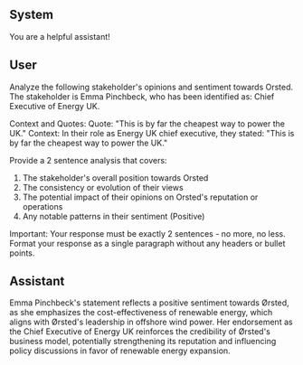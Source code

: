 ## System

You are a helpful assistant!

## User


Analyze the following stakeholder's opinions and sentiment towards Orsted. The stakeholder is Emma Pinchbeck, who has been identified as: Chief Executive of Energy UK.

Context and Quotes:
Quote: "This is by far the cheapest way to power the UK."
Context: In their role as Energy UK chief executive, they stated: "This is by far the cheapest way to power the UK."

Provide a 2 sentence analysis that covers:
1. The stakeholder's overall position towards Orsted
2. The consistency or evolution of their views
3. The potential impact of their opinions on Orsted's reputation or operations
4. Any notable patterns in their sentiment (Positive)

Important: Your response must be exactly 2 sentences - no more, no less.
Format your response as a single paragraph without any headers or bullet points.


## Assistant

Emma Pinchbeck's statement reflects a positive sentiment towards Ørsted, as she emphasizes the cost-effectiveness of renewable energy, which aligns with Ørsted's leadership in offshore wind power. Her endorsement as the Chief Executive of Energy UK reinforces the credibility of Ørsted's business model, potentially strengthening its reputation and influencing policy discussions in favor of renewable energy expansion.


